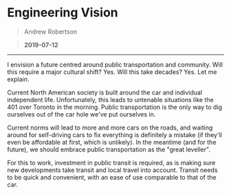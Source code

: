 # Engineering Vision
> Andrew Robertson

> **2019-07-12**

***
I envision a future centred around public transportation and community. Will this require a major cultural shift? Yes. Will this take decades? Yes. Let me explain. 

Current North American society is built around the car and individual independent life. Unfortunately, this leads to untenable situations like the 401 over Toronto in the morning. Public transportation is the only way to dig ourselves out of the car hole we've put ourselves in. 

Current norms will lead to more and more cars on the roads, and waiting around for self-driving cars to fix everything is definitely a mistake (if they'll even be affordable at first, which is unlikely). In the meantime (and for the future), we should embrace public transportation as the "great leveller". 

For this to work, investment in public transit is required, as is making sure new developments take transit and local travel into account. Transit needs to be quick and convenient, with an ease of use comparable to that of the car.
